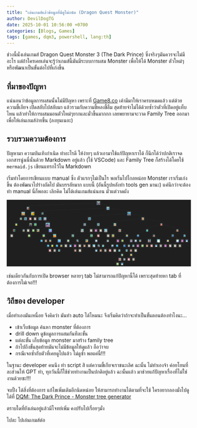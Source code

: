 ```yaml
---
title: "เล่นเกมส์แล้วข้อมูลที่มีดูไม่ถนัด (Dragon Quest Monster)"
author: DevilDogTG
date: 2025-10-01 10:56:00 +0700
categories: [Blogs, Games]
tags: [games, dqm3, powershell, lang:th]
---
```


ช่วงนี้นั่งเล่นเกมส์ Dragon Quest Monster 3 (The Dark Prince) ซึ่งจริงๆมันควรจะไม่มีอะไร แต่ถ้าใครเคยเล่นจะรู้ว่าเกมส์นี้มันมีระบบการผสม Monster เพื่อให้ได้ Monster ตัวใหม่ๆ หรือพัฒนาเป็นขั้นต่อไปที่เก่งขึ้น

## ที่มาของปัญหา

แน่นอนว่าข้อมูลการผสมนั้นไม่มีปัญหา เพราะที่ [Game8.co](https://game8.co/games/DQM-Dark-Prince) เค้ามีมาให้เราครบหมดแล้ว แต่ด้วยความขี้เกียจ เปิดสลับไปสลับมา แล้วรวมกับความขี้หลงขี้ลืม สุดท้ายจำไม่ได้ด้วยซ้ำว่าตัวที่เปิดอยู่แท็บไหน แล้วทำให้การผสมมอนตัวใหม่ๆยากและมั่วขึ้นมากกก เลยพยายามจะวาด Family Tree ออกมา เพื่อให้เล่นเกมส์ง่ายขึ้น (ลงทุนเนอะ)

## รวบรวมความต้องการ

ปัญหามา ความบันเทิงกำเนิด ทำอะไรดี ให้ง่ายๆ แล้วเอามาใช้แก้ปัญหาเราได้ ก็นึกได้ว่าปกติเราจดเอกสารนู่นนี่นั่นด้วย Markdown อยู่แล้ว (ใช้ VSCode) และ Family Tree ก็สร้างได้โดยใช้ `mermaid.js` เขียนแทรกไว้ใน Markdown

เริ่มทำโดยการเขียนแบบ manual ซึ่ง ตัวแรกๆไม่เป็นไร พอเริ่มไปไกลหน่อย Monster เราเริ่มเก่งขึ้น ต้องพัฒนาไปร่างถัดไป มันบรรลัยมาก แบบนี้ (อันนี้รูปหลังทำ tools gen มานะ) แค่นึกว่าจะต้องทำ manual นี่ก็พอละ เลิกคิด ไม่ได้เล่นเกมส์แน่นอน มัวแต่วาดผัง

![ตัวอย่างความบรรลัย](../assets/contents/2025/blogs/dqm3-monster-tree/deep-down-monster.png)

เช่นเดียวกันกับการเปิด browser หลายๆ tab ไม่สามารถแก้ปัญหานี้ได้ เพราะสุดท้ายหา tab ที่ต้องการไม่เจอ!!!

## วิถีของ developer

เมื่อทำเองมันเหนื่อย จึงคิดว่า มันทำ auto ได้ไหมนะ จึงเริ่มคิดว่าถ้าจะทำเป็นขั้นตอนต้องทำไงนะ...

- เข้าเว็บข้อมูล ค้นหา monster ที่ต้องการ
- drill down ดูข้อมูลการผสมกันทีละขั้น
- แต่ละขั้น เก็บข้อมูล monster มาสร้าง family tree
- ถ้าไปถึงขั้นสุดท้ายมันจะไม่มีข้อมูลให้ดูแล้ว ถือว่าจบ
- กรณีเจอซ้ำกับตัวที่เคยดูไปแล้ว ไม่ดูซ้ำ พอแค่นี้!!!

ในฐานะ developer คนนึง ทำ script สิ แต่ความขี้เกียจเราชนะเลิศ ฉะนั้น ไม่ทำเองจ้า ค่อยโยนที่ละส่วนให้ GPT ทำ, ทุกวันนี้ก็ใช้ช่วยทำงานเป็นปกติอยู่แล้ว ฉะนั้นแล้ว มาช่วยแก้ปัญหาเรื่องที่ไม่ใช่งานด้วยซะ!!!

จบปิ้ง ได้สิ่งที่ต้องการ แก้ไขเพิ่มเติมอีกนิดหน่อย ให้สามารถทำงานได้ตามที่จะใช้ ใครอยากลองมั่งไปดูได้ที่ [DQM: The Dark Prince - Monster tree generator](https://github.com/DevilDogTG/Dqm3.MonsterTreeMarkdown)

ตราบใดที่ยังเล่นอยู่แล้วมีโจทย์เพิ่ม คงปรับไปเรื่อยๆมั่ง

ไปละ ไปเล่นเกมส์ต่อ
